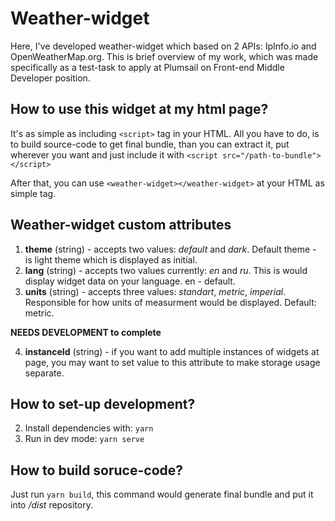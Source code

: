 # Weather-widget

Here, I've developed weather-widget which based on 2 APIs: IpInfo.io and OpenWeatherMap.org.
This is brief overview of my work, which was made specifically as a test-task to apply at Plumsail on Front-end Middle Developer position.

## How to use this widget at my html page?
It's as simple as including ```<script>``` tag in your HTML. All you have to do, is to build source-code to get final bundle, than you can extract it, put wherever you want and just include it with ```<script src="/path-to-bundle"></script>```

After that, you can use ```<weather-widget></weather-widget>``` at your HTML as simple tag.

## Weather-widget custom attributes

1) **theme** (string) - accepts two values: *default* and *dark*. Default theme - is light theme which is displayed as initial.
2) **lang** (string) - accepts two values currently: *en* and *ru*. This is would display widget data on your language. en - default.
3) **units** (string) - accepts three values: *standart*, *metric*, *imperial*. Responsible for how units of measurment would be displayed. Default: metric.

**NEEDS DEVELOPMENT to complete**

4) **instanceId** (string) - if you want to add multiple instances of widgets at page, you may want to set value to this attribute to make storage usage separate.

## How to set-up development?
2) Install dependencies with: ```yarn```
3) Run in dev mode: ```yarn serve```

## How to build soruce-code?
Just run ```yarn build```, this command would generate final bundle and put it into */dist* repository.
